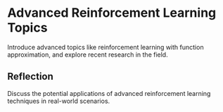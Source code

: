# Advanced Reinforcement Learning Topics

Introduce advanced topics like reinforcement learning with function approximation, and explore recent research in the field.

## Reflection

Discuss the potential applications of advanced reinforcement learning techniques in real-world scenarios.
